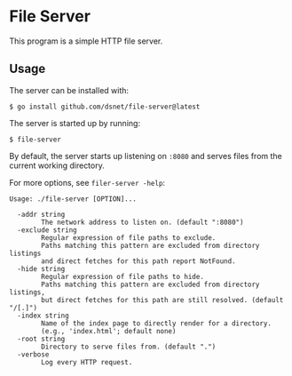 # File Server

This program is a simple HTTP file server.

## Usage

The server can be installed with:
```
$ go install github.com/dsnet/file-server@latest
```

The server is started up by running:
```
$ file-server
```

By default, the server starts up listening on `:8080` and
serves files from the current working directory.

For more options, see `filer-server -help`:
```
Usage: ./file-server [OPTION]...

  -addr string
        The network address to listen on. (default ":8080")
  -exclude string
        Regular expression of file paths to exclude.
        Paths matching this pattern are excluded from directory listings
        and direct fetches for this path report NotFound.
  -hide string
        Regular expression of file paths to hide.
        Paths matching this pattern are excluded from directory listings, 
        but direct fetches for this path are still resolved. (default "/[.]")
  -index string
        Name of the index page to directly render for a directory.
        (e.g., 'index.html'; default none)
  -root string
        Directory to serve files from. (default ".")
  -verbose
        Log every HTTP request.
```